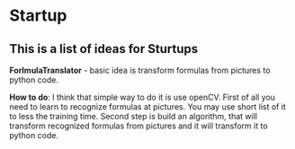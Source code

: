 **Startup**
===============================================
This is a list of ideas for Sturtups
-----------------------------------------------
**ForlmulaTranslator** - basic idea is transform formulas from pictures to python code.

**How to do**: 
I think that simple way to do it is use openCV.
First of all you need to learn to recognize formulas at pictures. You may use short list of it to less the training time. Second step is build an algorithm, that will transform recognized formulas from pictures and it will transform it to python code.
